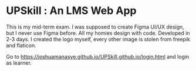 # UPSkill : An LMS Web App
This is my mid-term exam. I was supposed to create Figma UI/UX design, but I never use Figma before. All my homies design with code.
Developed in 2-3 days.
I created the logo myself, every other image is stolen from freepik and flaticon.

Go to https://joshuamanasye.github.io/UPSkill.github.io/login.html and login as learner.
